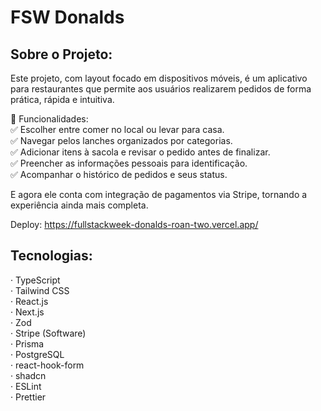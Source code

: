 # FSW Donalds

## Sobre o Projeto:

Este projeto, com layout focado em dispositivos móveis, é um aplicativo para restaurantes que permite aos usuários realizarem pedidos de forma prática, rápida e intuitiva.

📌 Funcionalidades: <br>
✅ Escolher entre comer no local ou levar para casa.<br>
✅ Navegar pelos lanches organizados por categorias.<br>
✅ Adicionar itens à sacola e revisar o pedido antes de finalizar.<br>
✅ Preencher as informações pessoais para identificação.<br>
✅ Acompanhar o histórico de pedidos e seus status.

E agora ele conta com integração de pagamentos via Stripe, tornando a experiência ainda mais completa.

Deploy: https://fullstackweek-donalds-roan-two.vercel.app/

## Tecnologias:

· TypeScript <br>
· Tailwind CSS <br>
· React.js <br>
· Next.js <br>
· Zod <br>
· Stripe (Software) <br>
· Prisma <br>
· PostgreSQL <br>
· react-hook-form <br>
· shadcn <br>
· ESLint <br>
· Prettier

